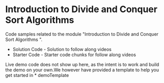 # Introduction to Divide and Conquer Sort Algorithms  

Code samples related to the module "Introduction to Divide and Conquer Sort Algorithms ". 

* Solution Code - Solution to follow along videos
* Starter Code - Starter code chunks for follow along videos
  
Live demo code does not show up here, as the intent is to work and build the demo on your own.We however have provided a template to help you get started in * demoTemplate